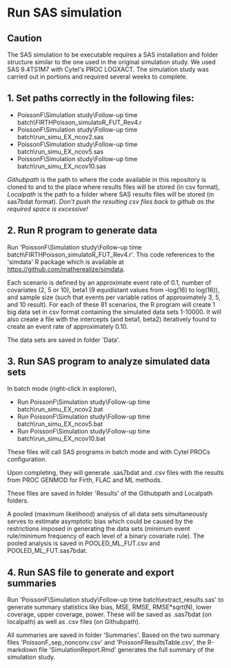 # Run SAS simulation

## Caution

The SAS simulation to be executable requires a SAS installation and folder structure similar to the one used in the original simulation study. We used SAS 9.4TS1M7 with Cytel's PROC LOGXACT. The simulation study was carried out in portions and required several weeks to complete.

## 1. Set paths correctly in the following files:

* PoissonF\Simulation study\Follow-up time batch\FIRTHPoisson_simulatoR_FUT_Rev4.r
* PoissonF\Simulation study\Follow-up time batch\run_simu_EX_ncov2.sas
* PoissonF\Simulation study\Follow-up time batch\run_simu_EX_ncov5.sas
* PoissonF\Simulation study\Follow-up time batch\run_simu_EX_ncov10.sas

*Githubpath* is the path to where the code available in this repository is cloned to and to the place where results files will be stored (in csv format),
*Localpath* is the path to a folder where SAS results files will be stored (in sas7bdat format). *Don't push the resulting csv files back to github as the required space is excessive!*

## 2. Run R program to generate data

Run 'PoissonF\Simulation study\Follow-up time batch\FIRTHPoisson_simulatoR_FUT_Rev4.r'. This code references to the 'simdata' R package which is available at https://github.com/matherealize/simdata.

Each scenario is defined by an approximate event rate of 0.1,  number of covariates (2, 5 or 10), beta1 (9 equidistant values from -log(16) to log(16)), and sample size (such that events per variable ratios of approximately 3, 5, and 10 result). For each of these 81 scenarios, the R program will create 1 big data set in csv format containing the simulated data sets 1-10000. It will also create a file with the intercepts (and beta1, beta2) iteratively found to create an event rate of approximately 0.10.

The data sets are saved in folder 'Data'. 

## 3. Run SAS program to analyze simulated data sets

In batch mode (right-click in explorer),

* Run PoissonF\Simulation study\Follow-up time batch\run_simu_EX_ncov2.bat
* Run PoissonF\Simulation study\Follow-up time batch\run_simu_EX_ncov5.bat
* Run PoissonF\Simulation study\Follow-up time batch\run_simu_EX_ncov10.bat

These files will call SAS programs in batch mode and with Cytel PROCs configuration.

Upon completing, they will generate .sas7bdat and .csv files with the results from PROC GENMOD for Firth, FLAC and ML methods.

These files are saved in folder 'Results' of the Githubpath and Localpath folders.

A pooled (maximum likelihood) analysis of all data sets simultaneously serves to estimate asymptotic bias which could be caused by the restrictions
imposed in generating the data sets (minimum event rule/minimum frequency of each level of a binary covariate rule).
The pooled analysis is saved in POOLED_ML_FUT.csv and POOLED_ML_FUT.sas7bdat.

## 4. Run SAS file to generate and export summaries

Run 'PoissonF\Simulation study\Follow-up time batch\extract_results.sas' 
to generate summary statistics like 
bias, MSE, RMSE, RMSE*sqrt(N), lower coverage, upper coverage, power. 
These will be saved as .sas7bdat (on localpath) as well as .csv files (on Githubpath).

All summaries are saved in folder 'Summaries'. Based on the two summary files 'PoissonF_sep_nonconv.csv' and 'PoissonFResultsTable.csv', the R-markdown file 'SimulationReport.Rmd' generates the full summary of the simulation study.
